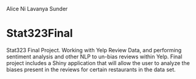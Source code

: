 Alice Ni 
Lavanya Sunder

# Stat323Final
Stat323 Final Project. Working with Yelp Review Data, and performing sentiment analysis and other NLP to un-bias reviews within Yelp. Final project includes a Shiny application that will allow the user to analyze the biases present in the reviews for certain restaurants in the data set. 

